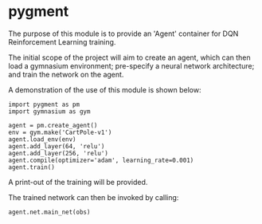 # pygment

The purpose of this module is to provide an 'Agent' container for DQN Reinforcement Learning training.

The initial scope of the project will aim to create an agent, which can then load a gymnasium environment; pre-specify a neural network architecture; and train the network on the agent.

A demonstration of the use of this module is shown below:

```
import pygment as pm
import gymnasium as gym

agent = pm.create_agent()
env = gym.make('CartPole-v1')
agent.load_env(env)
agent.add_layer(64, 'relu')
agent.add_layer(256, 'relu')
agent.compile(optimizer='adam', learning_rate=0.001)
agent.train()
```
A print-out of the training will be provided.

The trained network can then be invoked by calling:
```
agent.net.main_net(obs)
```
